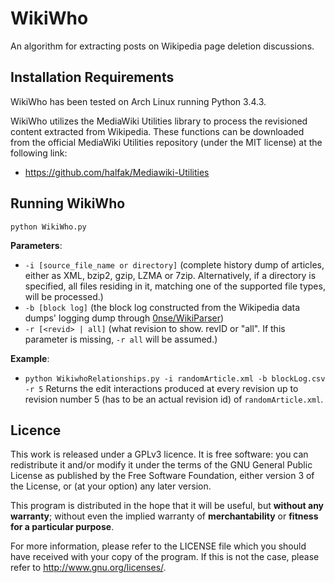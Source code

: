 # WikiWho
An algorithm for extracting posts on Wikipedia page deletion discussions.

## Installation Requirements
WikiWho has been tested on Arch Linux running Python 3.4.3.

WikiWho utilizes the MediaWiki Utilities library to process the revisioned content extracted from Wikipedia.
These functions can be downloaded from the official MediaWiki Utilities repository (under the MIT license) at the
following link:
* https://github.com/halfak/Mediawiki-Utilities

## Running WikiWho

`python WikiWho.py`

**Parameters**:
* `-i [source_file_name or directory]` (complete history dump of articles, either as XML, bzip2, gzip, LZMA or 7zip. Alternatively, if a directory is specified, all files residing in it, matching one of the supported file types, will be processed.)
* `-b [block log]` (the block log constructed from the Wikipedia data dumps' logging dump through [0nse/WikiParser](https://github.com/0nse/wikiparser))
* `-r [<revid> | all]` (what revision to show. revID or "all". If this parameter is missing, `-r all` will be assumed.)


**Example**:
* `python WikiwhoRelationships.py -i randomArticle.xml -b blockLog.csv -r 5`
Returns the edit interactions produced at every revision up to revision number 5 (has to be an actual revision id) of `randomArticle.xml`.

## Licence
This work is released under a GPLv3 licence. It is free software: you can redistribute it and/or modify it under the terms of the GNU General Public License as published by the Free Software Foundation, either version 3 of the License, or (at your option) any later version.

This program is distributed in the hope that it will be useful, but **without any warranty**; without even the implied warranty of **merchantability** or **fitness for a particular purpose**.

For more information, please refer to the LICENSE file which you should have received with your copy of the program. If this is not the case, please refer to http://www.gnu.org/licenses/.
